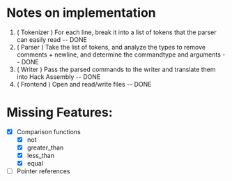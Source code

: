 # Notes on implementation

1. ( Tokenizer ) For each line, break it into a list of tokens that the parser can easily read -- DONE
2. ( Parser ) Take the list of tokens, and analyze the types to remove comments + newline, and determine the commandtype and arguments -- DONE
3. ( Writer ) Pass the parsed commands to the writer and translate them into Hack Assembly -- DONE
4. ( Frontend ) Open and read/write files -- DONE

# Missing Features:
- [X] Comparison functions
    - [X] not
    - [X] greater_than
    - [X] less_than
    - [X] equal
- [ ] Pointer references